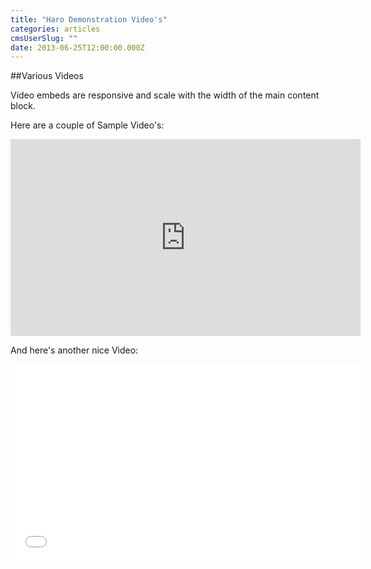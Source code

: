 ```yaml
---
title: "Haro Demonstration Video's"
categories: articles
cmsUserSlug: ""
date: 2013-06-25T12:00:00.000Z
---
```


##Various Videos

Video embeds are responsive and scale with the width of the main content block.

Here are a couple of Sample Video's:

<iframe width="560" height="315" src="https://www.youtube.com/watch?v=JSTZILcmjHs" frameborder="0"> </iframe>

And here's another nice Video:
<iframe width="560" height="315" src="//www.youtube.com/watch?v=JCrSAzMyUgA" frameborder="0"> </iframe>